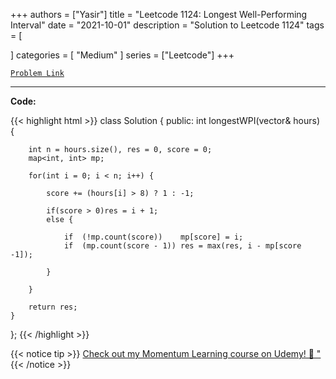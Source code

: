 
+++
authors = ["Yasir"]
title = "Leetcode 1124: Longest Well-Performing Interval"
date = "2021-10-01"
description = "Solution to Leetcode 1124"
tags = [
    
]
categories = [
    "Medium"
]
series = ["Leetcode"]
+++



[`Problem Link`](https://leetcode.com/problems/longest-well-performing-interval/description/)

---

**Code:**

{{< highlight html >}}
class Solution {
public:
    int longestWPI(vector<int>& hours) {
        
        int n = hours.size(), res = 0, score = 0;
        map<int, int> mp;
        
        for(int i = 0; i < n; i++) {
            
            score += (hours[i] > 8) ? 1 : -1;
            
            if(score > 0)res = i + 1;
            else {

                if  (!mp.count(score))    mp[score] = i;
                if  (mp.count(score - 1)) res = max(res, i - mp[score -1]);

            }
        
        }
        
        return res;
    }
};
{{< /highlight >}}


{{< notice tip >}}
[Check out my Momentum Learning course on Udemy! 🚀 "](https://www.udemy.com/course/blind-75-the-data-structures-and-algorithms-essentials/)
{{< /notice >}}


